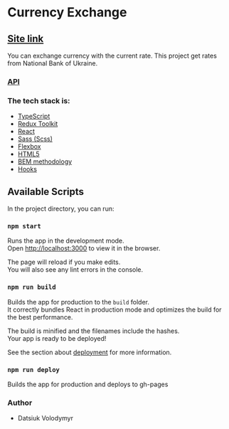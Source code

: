# Currency Exchange

## [Site link](https://vladimir21500.github.io/currency-exchange/)

You can exchange currency with the current rate. This project get rates from National Bank of Ukraine.

### [API](https://bank.gov.ua/ua/open-data/api-dev)

### The tech stack is:

- [TypeScript](https://www.typescriptlang.org/)
- [Redux Toolkit](https://redux-toolkit.js.org/)
- [React](https://ru.reactjs.org/)
- [Sass (Scss)](https://sass-lang.com/)
- [Flexbox](https://en.wikipedia.org/wiki/CSS_Flexible_Box_Layout)
- [HTML5](https://en.wikipedia.org/wiki/HTML5)
- [BEM methodology](https://en.bem.info/methodology/)
- [Hooks](https://ru.reactjs.org/docs/hooks-intro.html)

## Available Scripts

In the project directory, you can run:

### `npm start`

Runs the app in the development mode.\
Open [http://localhost:3000](http://localhost:3000) to view it in the browser.

The page will reload if you make edits.\
You will also see any lint errors in the console.

### `npm run build`

Builds the app for production to the `build` folder.\
It correctly bundles React in production mode and optimizes the build for the best performance.

The build is minified and the filenames include the hashes.\
Your app is ready to be deployed!

See the section about [deployment](https://facebook.github.io/create-react-app/docs/deployment) for more information.

### `npm run deploy`

Builds the app for production and deploys to gh-pages

### Author

- Datsiuk Volodymyr
